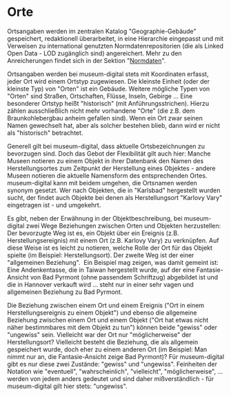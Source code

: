 Orte
====

Ortsangaben werden im zentralen Katalog \"Geographie-Gebäude\"
gespeichert, redaktionell überarbeitet, in eine Hierarchie eingepasst
und mit Verweisen zu international genutzten Normdatenrepositorien (die
als Linked Open Data - LOD zugänglich sind) angereichert. Mehr zu den
Anreicherungen findet sich in der Sektion
\"[Normdaten](?lan=de&q=Normdaten/Anreicherung)\".

Ortsangaben werden bei museum-digital stets mit Koordinaten erfasst,
jeder Ort wird einem Ortstyp zugewiesen. Die kleinste Einheit (oder der
kleinste Typ) von \"Orten\" ist ein Gebäude. Weitere mögliche Typen von
\"Orten\" sind Straßen, Ortschaften, Flüsse, Inseln, Gebirge \... Eine
besonderer Ortstyp heißt \"historisch\" (mit Anführungsstrichen). Hierzu
zählen ausschließlich nicht mehr vorhandene \"Orte\" (die z.B. dem
Braunkohlebergbau anheim gefallen sind). Wenn ein Ort zwar seinen Namen
gewechselt hat, aber als solcher bestehen blieb, dann wird er nicht als
\"historisch\" betrachtet.

Generell gilt bei museum-digital, dass aktuelle Ortsbezeichnungen zu
bevorzugen sind. Doch das Gebot der Flexibilität gilt auch hier: Manche
Museen notieren zu einem Objekt in ihrer Datenbank den Namen des
Herstellungsortes zum Zeitpunkt der Herstellung eines Objektes - andere
Museen notieren die aktuelle Namensform des entsprechenden Ortes.
museum-digital kann mit beidem umgehen, die Ortsnamen werden synonym
gesetzt. Wer nach Objekten, die in \"Karlsbad\" hergestellt wurden
sucht, der findet auch Objekte bei denen als Herstellungsort \"Karlovy
Vary\" eingetragen ist - und umgekehrt.

Es gibt, neben der Erwähnung in der Objektbeschreibung, bei
museum-digital zwei Wege Beziehungen zwischen Orten und Objekten
herzustellen: Der bevorzugte Weg ist es, ein Objekt über ein Ereignis
(z.B. Herstellungsereignis) mit einem Ort (z.B. Karlovy Vary) zu
verknüpfen. Auf diese Weise ist es leicht zu notieren, welche Rolle der
Ort für das Objekt spielte (im Beispiel: Herstellungsort). Der zweite
Weg ist der einer \"allgemeinen Beziehung\".  Ein Beispiel mag zeigen,
was damit gemeint ist: Eine Andenkentasse, die in Taiwan hergestellt
wurde, auf der eine Fantasie-Ansicht von Bad Pyrmont (ohne passendem
Schriftzug) abgebildet ist und die in Hannover verkauft wird \... steht
nur in einer sehr vagen und allgemeinen Beziehung zu Bad Pyrmont.

Die Beziehung zwischen einem Ort und einem Ereignis (\"Ort in einem
Herstellungsereignis zu einem Objekt\") und ebenso die allgemeine
Beziehung zwischen einem Ort und einem Objekt (\"Ort hat etwas nicht
näher bestimmbares mit dem Objekt zu tun\") können beide \"gewiss\" oder
\"ungewiss\" sein. Vielleicht war der Ort nur \"möglicherweise\" der
Herstellungsort? Vielleicht besteht die Beziehung, die als allgemein
gespeichert wurde, doch eher zu einem anderen Ort (im Beispiel: Man
nimmt nur an, die Fantasie-Ansicht zeige Bad Pyrmont)? Für
museum-digital gibt es nur diese zwei Zustände: \"gewiss\" und
\"ungewiss\". Feinheiten der Notation wie \"eventuell\",
\"wahrscheinlich\", \"vielleicht\", \"möglicherweise\", \... werden von
jedem anders gedeutet und sind daher mißverständlich - für
museum-digital gilt hier stets: \"ungewiss\".
